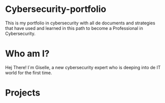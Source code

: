 # Cybersecurity-portfolio
This is my portfolio in cybersecurity with all de documents and strategies that have used and learned in this path to become a Professional in Cybersecurity.

# Who am I?
Hej There! I´m Giselle, a new cybersecurity expert who is deeping into de IT world for the first time.

# Projects

